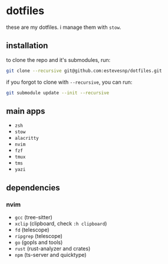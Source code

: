 # dotfiles

these are my dotfiles. i manage them with `stow`.

## installation

to clone the repo and it's submodules, run:

```sh
git clone --recursive git@github.com:estevesnp/dotfiles.git
```

if you forgot to clone with `--recursive`, you can run:

```sh
git submodule update --init --recursive
```

## main apps

- `zsh`
- `stow`
- `alacritty`
- `nvim`
- `fzf`
- `tmux`
- `tms`
- `yazi`

## dependencies

### nvim

- `gcc` (tree-sitter)
- `xclip` (clipboard, check `:h clipboard`)
- `fd` (telescope)
- `ripgrep` (telescope)
- `go` (gopls and tools)
- `rust` (rust-analyzer and crates)
- `npm` (ts-server and quicktype)
